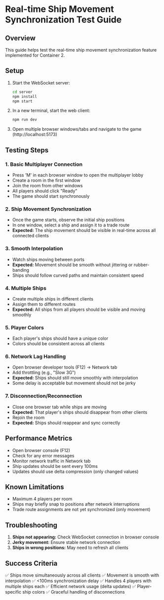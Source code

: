 # Real-time Ship Movement Synchronization Test Guide

## Overview
This guide helps test the real-time ship movement synchronization feature implemented for Container 2.

## Setup
1. Start the WebSocket server:
   ```bash
   cd server
   npm install
   npm start
   ```

2. In a new terminal, start the web client:
   ```bash
   npm run dev
   ```

3. Open multiple browser windows/tabs and navigate to the game (http://localhost:5173)

## Testing Steps

### 1. Basic Multiplayer Connection
- Press 'M' in each browser window to open the multiplayer lobby
- Create a room in the first window
- Join the room from other windows
- All players should click "Ready"
- The game should start synchronously

### 2. Ship Movement Synchronization
- Once the game starts, observe the initial ship positions
- In one window, select a ship and assign it to a trade route
- **Expected:** The ship movement should be visible in real-time across all connected clients

### 3. Smooth Interpolation
- Watch ships moving between ports
- **Expected:** Movement should be smooth without jittering or rubber-banding
- Ships should follow curved paths and maintain consistent speed

### 4. Multiple Ships
- Create multiple ships in different clients
- Assign them to different routes
- **Expected:** All ships from all players should be visible and moving smoothly

### 5. Player Colors
- Each player's ships should have a unique color
- Colors should be consistent across all clients

### 6. Network Lag Handling
- Open browser developer tools (F12) → Network tab
- Add throttling (e.g., "Slow 3G")
- **Expected:** Ships should still move smoothly with interpolation
- Some delay is acceptable but movement should not be jerky

### 7. Disconnection/Reconnection
- Close one browser tab while ships are moving
- **Expected:** That player's ships should disappear from other clients
- Rejoin the room
- **Expected:** Ships should reappear and sync correctly

## Performance Metrics
- Open browser console (F12)
- Check for any error messages
- Monitor network traffic in Network tab
- Ship updates should be sent every 100ms
- Updates should use delta compression (only changed values)

## Known Limitations
- Maximum 4 players per room
- Ships may briefly snap to positions after network interruptions
- Trade route assignments are not yet synchronized (only movement)

## Troubleshooting
1. **Ships not appearing:** Check WebSocket connection in browser console
2. **Jerky movement:** Ensure stable network connection
3. **Ships in wrong positions:** May need to refresh all clients

## Success Criteria
✅ Ships move simultaneously across all clients
✅ Movement is smooth with interpolation
✅ <100ms synchronization delay
✅ Handles 4 players with multiple ships each
✅ Efficient network usage (delta updates)
✅ Player-specific ship colors
✅ Graceful handling of disconnections